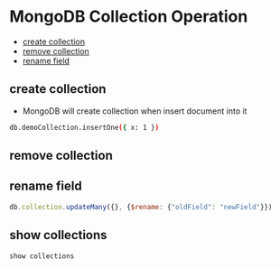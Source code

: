 # MongoDB Collection Operation

- [create collection](#create-collection)
- [remove collection](#remove-collection)
- [rename field](#rename-field)

## create collection

- MongoDB will create collection when insert document into it

```sh
db.demoCollection.insertOne({ x: 1 })
```

## remove collection

## rename field

```js
db.collection.updateMany({}, {$rename: {"oldField": "newField"}})
```

## show collections

```sh
show collections
```



